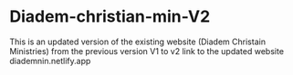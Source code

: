 # Diadem-christian-min-V2
This is an updated version of the existing website (Diadem Christain Ministries) from the previous version V1 to v2
link to the updated website diademnin.netlify.app
